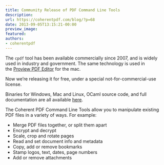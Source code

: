 ```yaml
---
title: Community Release of PDF Command Line Tools
description:
url: https://coherentpdf.com/blog/?p=68
date: 2013-09-05T13:15:21-00:00
preview_image:
featured:
authors:
- coherentpdf
---
```


<p>The&nbsp;<code>cpdf</code>&nbsp;tool has been available commercially since 2007, and is widely used in industry and government. The same technology is used in the&nbsp;<a href="http://www.coherentpdf.com/proview.html">Proview PDF Editor</a>&nbsp;for the mac.</p>
<p>Now we&rsquo;re releasing it for free, under a&nbsp;special not-for-commercial-use license.</p>
<p>Binaries for Windows, Mac and Linux, OCaml source code, and full documentation are all available <a href="http://community.coherentpdf.com/">here</a>.</p>
<p>The Coherent PDF Command Line Tools allow you to manipulate existing PDF files in a variety of ways. For example:</p>
<ul>
<li>Merge PDF files together, or split them apart</li>
<li>Encrypt and decrypt</li>
<li>Scale, crop and rotate pages</li>
<li>Read and set document info and metadata</li>
<li>Copy, add or remove bookmarks</li>
<li>Stamp logos, text, dates, page numbers</li>
<li>Add or remove attachments</li>
</ul>
<p>&nbsp;</p>


